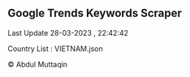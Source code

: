 

## Google Trends Keywords Scraper 
 
Last Update 28-03-2023 , 22:42:42

Country List :
VIETNAM.json



© Abdul Muttaqin 
